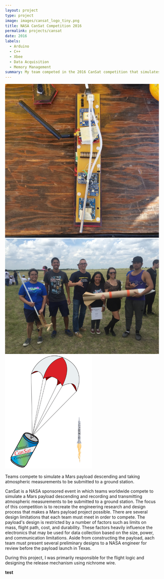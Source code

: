 ```yaml
---
layout: project
type: project
image: images/cansat_logo_tiny.png
title: NASA CanSat Competition 2016
permalink: projects/cansat
date: 2016
labels:
  - Arduino
  - C++
  - Xbee 
  - Data Acquisition
  - Memory Management
summary: My team competed in the 2016 CanSat competition that simulates the landing of a payload on Mars. Our school won 12th place overall and 3rd place in the U.S.
---
```


<div class="ui small rounded images">
  <img class="ui image" src="../images/cansat_board.jpg">
  <img class="ui image" src="../images/cansat_group.jpeg">
  <img class="ui image" src="../images/cansat_logo.png">
</div>

Teams compete to simulate a Mars payload descending and taking atmospheric measurements to be submitted to a ground station. 

CanSat is a NASA sponsored event in which teams worldwide compete to simulate a Mars payload descending and recording and transmitting atmospheric measurements to be submitted to a ground station. The focus of this competition is to recreate the engineering research and design process that makes a Mars payload project possible. There are several design limitations that each team must meet in order to compete. The payload's design is restricted by a number of factors such as limits on mass, flight path, cost, and durability. These factors heavily influence the electronics that may be used for data collection based on the size, power, and communication limitations. Aside from constructing the payload, aach team must present several preliminary designs to a NASA engineer for review before the payload launch in Texas. 

During this project, I was primarily responsible for the flight logic and designing the release mechanism using nichrome wire. 




<b> test </b>
